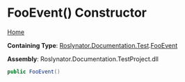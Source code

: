 # FooEvent\(\) Constructor

[Home](../../../../../README.md#_Top)

**Containing Type**: [Roslynator.Documentation.Test](../../README.md#_Top)\.[FooEvent](../README.md#_Top)

**Assembly**: Roslynator\.Documentation\.TestProject\.dll

```csharp
public FooEvent()
```

